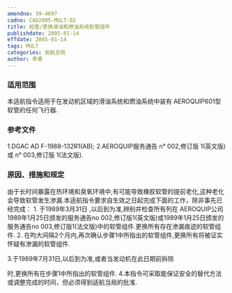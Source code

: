 ```yaml
---
amendno: 39-4697
cadno: CAD2005-MULT-02
title: 检查/更换滑油和燃油系统软管组件
publishdate: 2005-01-14
effdate: 2005-01-14
tags: MULT
categories: 民航总局
author: 李勇
---
```


### 适用范围 
本适航指令适用于在发动机区域的滑油系统和燃油系统中装有 AEROQUIP601型软管的任何飞行器.

<!--more-->
### 参考文件
1.DGAC AD F-1988-132R1(AB); 
2.AEROQUIP服务通告 n° 002,修订版 1(英文版)或 n° 003,修订版 1(法文版). 

### 原因、措施和规定 
由于长时间暴露在热环境和臭氧环境中,有可能导致橡胶软管的提前老化,这种老化会导致软管发生渗漏.本适航指令要求自生效之日起完成下面的工作，除非事先已经完成： 
1.
于1989年3月31日 ,以后到为准,辨别并检查所有列在 AEROQUIP公司1989年1月25日颁发的服务通告no 002,修订版1(英文版)或1989年1月25日颁发的服务通告no 003,修订版1(法文版)中的软管组件.更换所有存在渗漏痕迹的软管组件. 
2.
在昀大间隔2个月内,再次确认步骤1中所指出的软管组件,更换所有将被证实怀疑有渗漏的软管组件. 

3.于1989年7月31日,以后到为准,或者当发动机在此日期前拆除
         
时,更换所有在步骤1中所指出的软管组件. 
4.本指令可采取能保证安全的替代方法或调整完成的时间，但必须得到适航当局的批准. 
